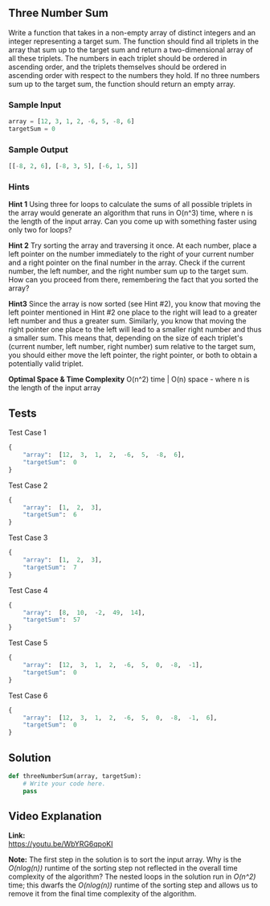 ## Three Number Sum

Write a function that takes in a non-empty array of distinct integers and an integer representing a target sum. The function should find all triplets in the array that sum up to the target sum and return a two-dimensional array of all these triplets. The numbers in each triplet should be ordered in ascending order, and the triplets themselves should be ordered in ascending order with respect to the numbers they hold.
If no three numbers sum up to the target sum, the function should return an empty array.

### Sample Input
```python
array = [12, 3, 1, 2, -6, 5, -8, 6]
targetSum = 0
```
### Sample Output
```python
[[-8, 2, 6], [-8, 3, 5], [-6, 1, 5]]
```
### Hints
**Hint 1**
Using three for loops to calculate the sums of all possible triplets in the array would generate an algorithm that runs in O(n^3) time, where n is the length of the input array. Can you come up with something faster using only two for loops?

**Hint 2**
Try sorting the array and traversing it once. At each number, place a left pointer on the number immediately to the right of your current number and a right pointer on the final number in the array. Check if the current number, the left number, and the right number sum up to the target sum. How can you proceed from there, remembering the fact that you sorted the array?

**Hint3**
Since the array is now sorted (see Hint #2), you know that moving the left pointer mentioned in Hint #2 one place to the right will lead to a greater left number and thus a greater sum. Similarly, you know that moving the right pointer one place to the left will lead to a smaller right number and thus a smaller sum. This means that, depending on the size of each triplet's (current number, left number, right number) sum relative to the target sum, you should either move the left pointer, the right pointer, or both to obtain a potentially valid triplet.

**Optimal Space & Time Complexity**
O(n^2) time | O(n) space - where n is the length of the input array

## Tests
Test Case 1
```python
{
	"array":  [12,  3,  1,  2,  -6,  5,  -8,  6],
	"targetSum":  0 
}
```
Test Case 2
```python
{
	"array":  [1,  2,  3],  
	"targetSum":  6
}
```
Test Case 3
```python
{
	"array":  [1,  2,  3],
	"targetSum":  7
}
```
Test Case 4
```python
{
	"array":  [8,  10,  -2,  49,  14],
	"targetSum":  57
}
```
Test Case 5
```python
{
	"array":  [12,  3,  1,  2,  -6,  5,  0,  -8,  -1],
	"targetSum":  0
}
```
Test Case 6
```python
{
	"array":  [12,  3,  1,  2,  -6,  5,  0,  -8,  -1,  6],
	"targetSum":  0
}
```

## Solution
```python
def threeNumberSum(array, targetSum):
	# Write your code here.
	pass
```

## Video Explanation
**Link:**  
https://youtu.be/WbYRG6qpoKI

**Note:**
The first step in the solution is to sort the input array. Why is the  _O(nlog(n))_  runtime of the sorting step not reflected in the overall time complexity of the algorithm?
The nested loops in the solution run in  _O(n^2)_  time; this dwarfs the  _O(nlog(n))_  runtime of the sorting step and allows us to remove it from the final time complexity of the algorithm.